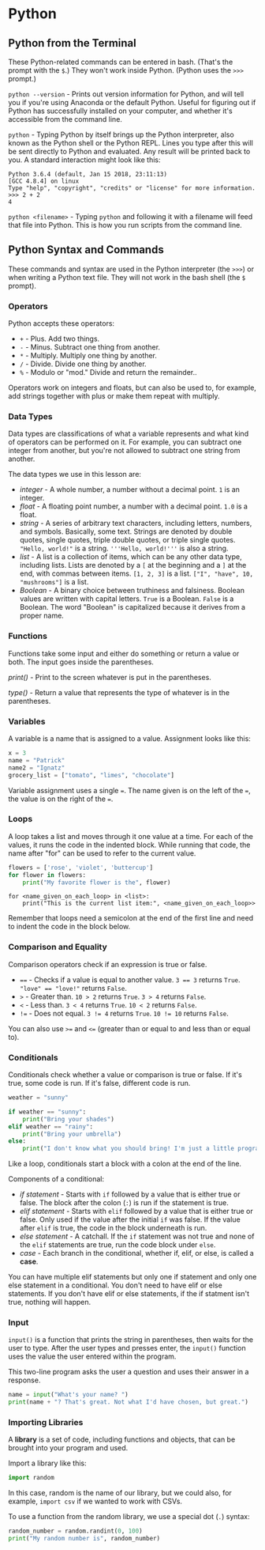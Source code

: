 # Python

## Python from the Terminal

These Python-related commands can be entered in bash. (That's the prompt with the `$`.) They won't work inside Python. (Python uses the `>>>` prompt.)

`python --version` - Prints out version information for Python, and will tell you if you're using Anaconda or the default Python. Useful for figuring out if Python has successfully installed on your computer, and whether it's accessible from the command line.

`python` - Typing Python by itself brings up the Python interpreter, also known as the Python shell or the Python REPL. Lines you type after this will be sent directly to Python and evaluated. Any result will be printed back to you. A standard interaction might look like this:

```
Python 3.6.4 (default, Jan 15 2018, 23:11:13) 
[GCC 4.8.4] on linux
Type "help", "copyright", "credits" or "license" for more information.
>>> 2 + 2
4
```

`python <filename>` - Typing `python` and following it with a filename will feed that file into Python. This is how you run scripts from the command line.

## Python Syntax and Commands

These commands and syntax are used in the Python interpreter (the `>>>`) or when writing a Python text file. They will not work in the bash shell (the `$` prompt).

### Operators

Python accepts these operators:

- `+` - Plus. Add two things.
- `-` - Minus. Subtract one thing from another.
- `*` - Multiply. Multiply one thing by another.
- `/` - Divide. Divide one thing by another.
- `%` - Modulo or "mod." Divide and return the remainder..

Operators work on integers and floats, but can also be used to, for example, add strings together with plus or make them repeat with multiply.

### Data Types

Data types are classifications of what a variable represents and what kind of operators can be performed on it. For example, you can subtract one integer from another, but you're not allowed to subtract one string from another.

The data types we use in this lesson are:

- *integer* - A whole number, a number without a decimal point. `1` is an integer.
- *float* - A floating point number, a number with a decimal point. `1.0` is a float.
- *string* - A series of arbitrary text characters, including letters, numbers, and symbols. Basically, some text. Strings are denoted by double quotes, single quotes, triple double quotes, or triple single quotes. `"Hello, world!"` is a string. `'''Hello, world!'''` is also a string.
- *list* - A list is a collection of items, which can be any other data type, including lists. Lists are denoted by a `[` at the beginning and a `]` at the end, with commas between items. `[1, 2, 3]` is a list. `["I", "have", 10, "mushrooms"]` is a list.
- *Boolean* - A binary choice between truthiness and falsiness. Boolean values are written with capital letters. `True` is a Boolean. `False` is a Boolean. The word "Boolean" is capitalized because it derives from a proper name.

### Functions

Functions take some input and either do something or return a value or both. The input goes inside the parentheses.

*print()* - Print to the screen whatever is put in the parentheses.

*type()* - Return a value that represents the type of whatever is in the parentheses.

### Variables

A variable is a name that is assigned to a value. Assignment looks like this:

```python
x = 3
name = "Patrick"
name2 = "Ignatz"
grocery_list = ["tomato", "limes", "chocolate"]
```

Variable assignment uses a single `=`. The name given is on the left of the `=`, the value is on the right of the `=`.	

### Loops

A loop takes a list and moves through it one value at a time. For each of the values, it runs the code in the indented block. While running that code, the name after "for" can be used to refer to the current value.

```python
flowers = ['rose', 'violet', 'buttercup']
for flower in flowers:
    print("My favorite flower is the", flower)
```

```
for <name_given_on_each_loop> in <list>:
    print("This is the current list item:", <name_given_on_each_loop>>
```

Remember that loops need a semicolon at the end of the first line and need to indent the code in the block below.

### Comparison and Equality

Comparison operators check if an expression is true or false.

- `==` - Checks if a value is equal to another value. `3 == 3` returns `True`. `"love" == "love!"` returns `False`.
- `>` - Greater than. `10 > 2` returns `True`. `3 > 4` returns `False`.
- `<` - Less than. `3 < 4` returns `True`. `10 < 2` returns `False`.
- `!=` - Does not equal. `3 != 4` returns `True`. `10 != 10` returns `False`.

You can also use `>=` and `<=` (greater than or equal to and less than or equal to).

### Conditionals

Conditionals check whether a value or comparison is true or false. If it's true, some code is run. If it's false, different code is run.

```python
weather = "sunny"

if weather == "sunny":
    print("Bring your shades")
elif weather == "rainy":
	print("Bring your umbrella")
else:
    print("I don't know what you should bring! I'm just a little program...")
```	

Like a loop, conditionals start a block with a colon at the end of the line.

Components of a conditional:

- *if statement* - Starts with `if` followed by a value that is either true or false. The block after the colon (`:`) is run if the statement is true.
- *elif statement* - Starts with `elif` followed by a value that is either true or false. Only used if the value after the initial `if` was false. If the value after `elif` is true, the code in the block underneath is run.
- *else statement* - A catchall. If the `if` statement was not true and none of the `elif` statements are true, run the code block under `else`.
- *case* - Each branch in the conditional, whether if, elif, or else, is called a **case**.

You can have multiple elif statements but only one if statement and only one else statement in a conditional. You don't need to have elif or else statements. If you don't have elif or else statements, if the if statment isn't true, nothing will happen.

### Input

`input()` is a function that prints the string in parentheses, then waits for the user to type. After the user types and presses enter, the `input()` function uses the value the user entered within the program.

This two-line program asks the user a question and uses their answer in a response.

```python
name = input("What's your name? ")
print(name + "? That's great. Not what I'd have chosen, but great.")
```

### Importing Libraries

A **library** is a set of code, including functions and objects, that can be brought into your program and used.

Import a library like this:

```python
import random
```

In this case, random is the name of our library, but we could also, for example, `import csv` if we wanted to work with CSVs.

To use a function from the random library, we use a special dot (`.`) syntax:

```python
random_number = random.randint(0, 100)
print("My random number is", random_number)
```
